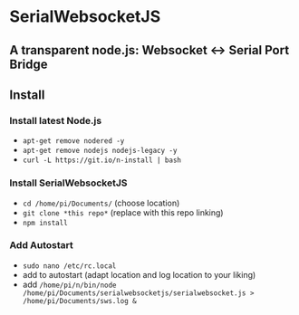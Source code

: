 # SerialWebsocketJS
## A transparent node.js: Websocket <-> Serial Port Bridge

## Install
### Install latest Node.js
- `apt-get remove nodered -y`
- `apt-get remove nodejs nodejs-legacy -y`
- `curl -L https://git.io/n-install | bash`
### Install SerialWebsocketJS
- `cd /home/pi/Documents/` (choose location)
- `git clone *this repo*` (replace with this repo linking)
- `npm install`
### Add Autostart
- `sudo nano /etc/rc.local`
- add to autostart (adapt location and log location to your liking)
- add `/home/pi/n/bin/node /home/pi/Documents/serialwebsocketjs/serialwebsocket.js > /home/pi/Documents/sws.log &`